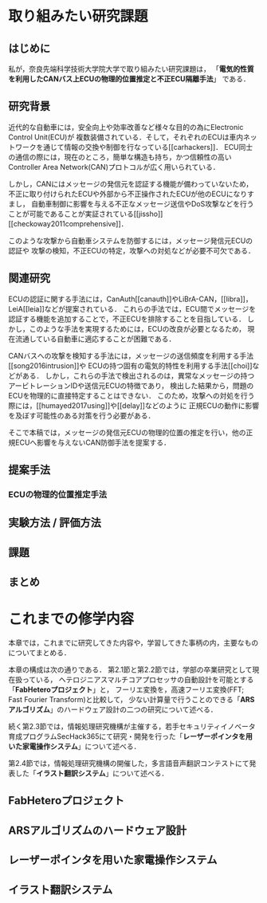 # 取り組みたい研究課題

## はじめに

私が，奈良先端科学技術大学院大学で取り組みたい研究課題は，
「**電気的性質を利用したCANバス上ECUの物理的位置推定と不正ECU隔離手法**」
である．

## 研究背景

近代的な自動車には，安全向上や効率改善など様々な目的の為にElectronic Control Unit(ECU)が
複数装備されている．そして，それぞれのECUは車内ネットワークを通じて情報の交換や制御を行なっている[[carhackers]]．
ECU同士の通信の際には，現在のところ，簡単な構造も持ち，かつ信頼性の高いController Area Network(CAN)プロトコルが広く用いられている．

しかし，CANにはメッセージの発信元を認証する機能が備わっていないため，
不正に取り付けられたECUや外部から不正操作されたECUが他のECUになりすまし，
自動車制御に影響を与える不正なメッセージ送信やDoS攻撃などを行うことが可能であることが実証されている[[jissho]][[checkoway2011comprehensive]]．

このような攻撃から自動車システムを防御するには，メッセージ発信元ECUの認証や
攻撃の検知，不正ECUの特定，攻撃への対処などが必要不可欠である．

## 関連研究

ECUの認証に関する手法には，CanAuth[[canauth]]やLiBrA-CAN，[[libra]]，LeiA[[leia]]などが提案されている．
これらの手法では，ECU間でメッセージを認証する機能を追加することで，不正ECUを排除することを目指している．
しかし，このような手法を実現するためには，ECUの改良が必要となるため，
現在流通している自動車に適応することが困難である．

CANバスへの攻撃を検知する手法には，メッセージの送信頻度を利用する手法[[song2016intrusion]]や
ECUの持つ固有の電気的特性を利用する手法[[choi]]などがある．
しかし，これらの手法で検出されるのは，異常なメッセージの持つアービトレーションIDや送信元ECUの特徴であり，
検出した結果から，問題のECUを物理的に直接特定することはできない．
このため，攻撃への対処を行う際には，[[humayed2017using]]や[[delay]]などのように
正規ECUの動作に影響を及ぼす可能性のある対策を行う必要がある．

そこで本稿では，メッセージの発信元ECUの物理的位置の推定を行い，他の正規ECUへ影響を与えないCAN防御手法を提案する．

## 提案手法

### ECUの物理的位置推定手法




## 実験方法 / 評価方法

## 課題

## まとめ

# これまでの修学内容
本章では，これまでに研究してきた内容や，学習してきた事柄の内，主要なものについてまとめる．

本章の構成は次の通りである．
第2.1節と第2.2節では，学部の卒業研究として現在扱っている，
ヘテロジニアスマルチコアプロセッサの自動設計を可能とする「**FabHeteroプロジェクト**」と，
フーリエ変換を，高速フーリエ変換(FFT; Fast Fourier Transform)と比較して，
少ない計算量で行うことのできる「**ARSアルゴリズム**」のハードウェア設計の二つの研究について述べる．

続く第2.3節では，情報処理研究機構が主催する，若手セキュリティイノベータ育成プログラムSecHack365にて研究・開発を行った「**レーザーポインタを用いた家電操作システム**」について述べる．

第2.4節では，情報処理研究機構の開催した，多言語音声翻訳コンテストにて発表した「**イラスト翻訳システム**」について述べる．

## FabHeteroプロジェクト

## ARSアルゴリズムのハードウェア設計

## レーザーポインタを用いた家電操作システム

## イラスト翻訳システム